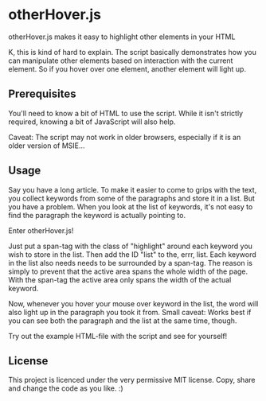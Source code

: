 otherHover.js
=============

otherHover.js makes it easy to highlight other elements in your HTML

K, this is kind of hard to explain. The script basically demonstrates how you can manipulate other elements based on interaction with the current element. So if you hover over one element, another element will light up. 

## Prerequisites
You'll need to know a bit of HTML to use the script. While it isn't strictly required, knowing a bit of JavaScript will also help.

Caveat: The script may not work in older browsers, especially if it is an older version of MSIE...

## Usage
Say you have a long article. To make it easier to come to grips with the text, you collect keywords from some of the paragraphs and store it in a list. But you have a problem. When you look at the list of keywords, it's not easy to find the paragraph the keyword is actually pointing to. 

Enter otherHover.js!

Just put a span-tag with the class of "highlight" around each keyword you wish to store in the list.
Then add the ID "list" to the, errr, list. Each keyword in the list also needs needs to be surrounded by a span-tag. The reason is simply to prevent that the active area spans the whole width of the page. With the span-tag the active area only spans the width of the actual keyword. 

Now, whenever you hover your mouse over keyword in the list, the word will also light up in the paragraph you took it from. Small caveat: Works best if you can see both the paragraph and the list at the same time, though.

Try out the example HTML-file with the script and see for yourself!

## License
This project is licenced under the very permissive MIT license. Copy, share and change the code as you like. :)
